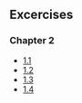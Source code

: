 ## Excercises

### Chapter 2

- [1.1](https://github.com/papastepanhdi/devops-with-kubernetes/tree/1.1/the_project)
- [1.2](https://github.com/papastepanhdi/devops-with-kubernetes/tree/1.2/1.2-the-project-step-1)
- [1.3](https://github.com/papastepanhdi/devops-with-kubernetes/tree/1.3/1.1-getting-started)
- [1.4](https://github.com/papastepanhdi/devops-with-kubernetes/tree/1.4/1.2-the-project-step-1)